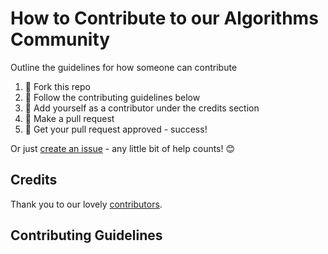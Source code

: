 # How to Contribute to our Algorithms Community 

Outline the guidelines for how someone can contribute

1. 🍴 Fork this repo  
2. 🔨 Follow the contributing guidelines below
3. 👥 Add yourself as a contributor under the credits section
4. 🔧 Make a pull request
5. 🎉 Get your pull request approved - success!

Or just [create an issue](https://github.com/womenwhocoderichmond/chapter-organization/issues) - any little bit of help counts! 😊

## Credits 

Thank you to our lovely [contributors](https://github.com/womenwhocoderichmond/algorithms-community/graphs/contributors).



## Contributing Guidelines 
